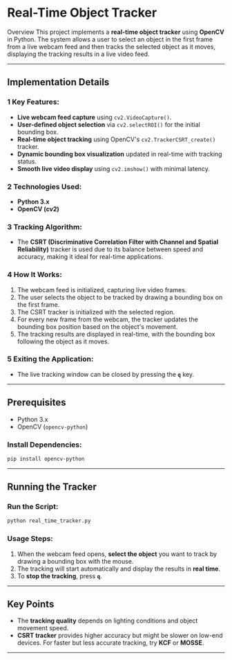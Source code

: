 # Real-Time Object Tracker

Overview
This project implements a **real-time object tracker** using **OpenCV** in Python. The system allows a user to select an object in the first frame from a live webcam feed and then tracks the selected object as it moves, displaying the tracking results in a live video feed.

---

## Implementation Details

### 1 **Key Features:**
- **Live webcam feed capture** using `cv2.VideoCapture()`.
- **User-defined object selection** via `cv2.selectROI()` for the initial bounding box.
- **Real-time object tracking** using OpenCV's `cv2.TrackerCSRT_create()` tracker.
- **Dynamic bounding box visualization** updated in real-time with tracking status.
- **Smooth live video display** using `cv2.imshow()` with minimal latency.

### 2 **Technologies Used:**
- **Python 3.x**
- **OpenCV (cv2)**

### 3 **Tracking Algorithm:**
- The **CSRT (Discriminative Correlation Filter with Channel and Spatial Reliability)** tracker is used due to its balance between speed and accuracy, making it ideal for real-time applications.

### 4 **How It Works:**
1. The webcam feed is initialized, capturing live video frames.
2. The user selects the object to be tracked by drawing a bounding box on the first frame.
3. The CSRT tracker is initialized with the selected region.
4. For every new frame from the webcam, the tracker updates the bounding box position based on the object's movement.
5. The tracking results are displayed in real-time, with the bounding box following the object as it moves.

### 5 **Exiting the Application:**
- The live tracking window can be closed by pressing the **`q`** key.

---

##  Prerequisites
- Python 3.x
- OpenCV (`opencv-python`)

###  **Install Dependencies:**
```bash
pip install opencv-python
```

---

##  Running the Tracker

###  **Run the Script:**
```bash
python real_time_tracker.py
```

### **Usage Steps:**
1. When the webcam feed opens, **select the object** you want to track by drawing a bounding box with the mouse.
2. The tracking will start automatically and display the results in **real time**.
3. To **stop the tracking**, press **`q`**.

---

##  Key Points
- The **tracking quality** depends on lighting conditions and object movement speed.
- **CSRT tracker** provides higher accuracy but might be slower on low-end devices. For faster but less accurate tracking, try **KCF** or **MOSSE**.

---




